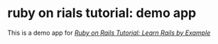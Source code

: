 # ruby on rials tutorial: demo app

This is a demo app for [*Ruby on Rails Tutorial: Learn Rails by Example*](http://railstutorial.org)
